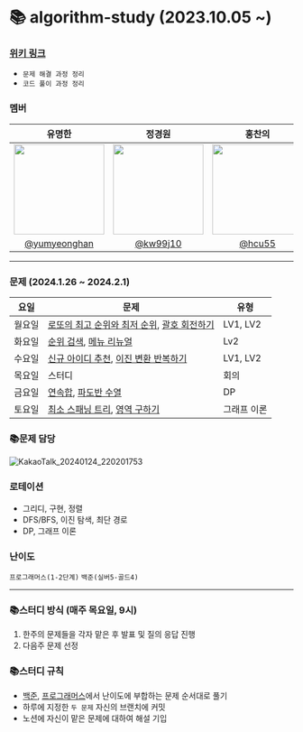 # 📚 algorithm-study (2023.10.05 ~)

### [위키 링크](https://github.com/k-algorithm-study/algorithm-study/wiki)
- `문제 해결 과정 정리`
- `코드 풀이 과정 정리`

### 멤버
|      유명한       |          정경원         |       홍찬의         |                                                                                                               
| :------------------------------------------------------------------------------: | :---------------------------------------------------------------------------------------------------------------------------------------------------: | :---------------------------------------------------------------------------------------------------------------------------------------------------------------------------------------------------: |
|   <img width="160px" src="https://avatars.githubusercontent.com/u/75025163?v=4.png" />    |            <img width="160px" src="https://avatars.githubusercontent.com/u/103038606?v=4.png" />              |                   <img width="160px" src="https://avatars.githubusercontent.com/u/75023467?v=4.png"/>   |
|   [@yumyeonghan](https://github.com/yumyeonghan)   |  [@kw99j10](https://github.com/kw99j10 )    | [@hcu55](https://github.com/hcu55)  |

<hr>


### 문제 (2024.1.26 ~ 2024.2.1)
| 요일   | 문제                                                                                                                                                           | 유형|
|--------|--------------------------------------------------------------------------------------------------------------------------------------------------------------|----|
| 월요일 | [로또의 최고 순위와 최저 순위](https://school.programmers.co.kr/learn/courses/30/lessons/77484), [괄호 회전하기](https://school.programmers.co.kr/learn/courses/30/lessons/76502) | LV1, LV2 |
| 화요일 | [순위 검색](https://school.programmers.co.kr/learn/courses/30/lessons/72412), [메뉴 리뉴얼](https://school.programmers.co.kr/learn/courses/30/lessons/72411) | Lv2 |
| 수요일 | [신규 아이디 추천](https://school.programmers.co.kr/learn/courses/30/lessons/72410), [이진 변환 반복하기](https://school.programmers.co.kr/learn/courses/30/lessons/70129)     | LV1, LV2  |
| 목요일 | 스터디                                                                                                                                                          | 회의    |
| 금요일 | [연속합](https://www.acmicpc.net/problem/1912), [파도반 수열](https://www.acmicpc.net/problem/9461)                                                                |  DP  |
| 토요일 | [최소 스패닝 트리](https://www.acmicpc.net/problem/1197), [영역 구하기](https://www.acmicpc.net/problem/2583)                                                                       | 그래프 이론  |



### 📚문제 담당

![KakaoTalk_20240124_220201753](https://github.com/k-algorithm-study/algorithm-study/assets/103038606/e65c49d6-a32f-4b59-a999-d6bc6a0ce4aa)



### 로테이션
- 그리디, 구현, 정렬
- DFS/BFS, 이진 탐색, 최단 경로
- DP, 그래프 이론


### 난이도
`프로그래머스(1-2단계)`
`백준(실버5-골드4)`

<hr>

### 📚스터디 방식 (매주 목요일, 9시)
1. 한주의 문제들을 각자 맡은 후 발표 및 질의 응답 진행
2. 다음주 문제 선정 

### 📚스터디 규칙
- [백준](https://www.acmicpc.net/problem/tags), [프로그래머스](https://school.programmers.co.kr/learn/challenges?order=recent&page=1&levels=2)에서 난이도에 부합하는 문제 순서대로 풀기
- 하루에 지정한 `두 문제` 자신의 브랜치에 커밋
- 노션에 자신이 맡은 문제에 대하여 해설 기입

